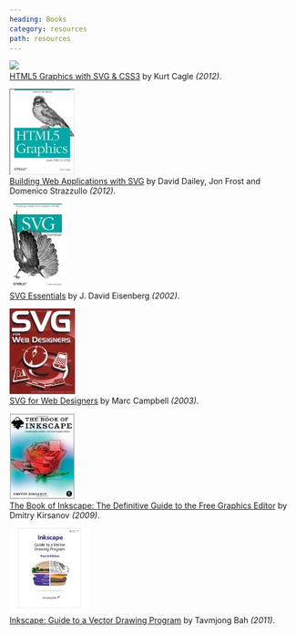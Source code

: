 ```yaml
---
heading: Books
category: resources
path: resources
---
```

[![](http://ecx.images-amazon.com/images/I/51UmzSJT3FL._SL150_.jpg)  
HTML5 Graphics with SVG & CSS3](http://www.amazon.co.uk/HTML5-Graphics-CSS3-Kurt-Cagle/dp/1449304478/svg-21) by Kurt Cagle _(2012)_.

[![](/assets/resources/html5-graphics.jpg)  
Building Web Applications with SVG](http://www.amazon.co.uk/Building-Web-Applications-David-Dailey/dp/0735660123/svg-21) by David Dailey, Jon Frost and Domenico Strazzullo _(2012)_.

[![](/assets/resources/svg-essentials.jpg)  
SVG Essentials](http://www.amazon.co.uk/SVG-Essentials-J-Eisenberg/dp/0596002238/svg-21) by J. David Eisenberg _(2002)_.

[![](/assets/resources/svg-for-web-designers.jpg)  
SVG for Web Designers](http://www.amazon.co.uk/SVG-Web-Designers-J-Teague/dp/0764525727/svg-21) by Marc Campbell _(2003)_.

[![](/assets/resources/book-of-inkscape.jpg)  
The Book of Inkscape: The Definitive Guide to the Free Graphics Editor](http://www.amazon.co.uk/The-Book-Inkscape-Definitive-Graphics/dp/1593271816/svg-21) by Dmitry Kirsanov _(2009)_.

[![](/assets/resources/inkscape-guide.jpg)  
Inkscape: Guide to a Vector Drawing Program](http://www.amazon.co.uk/The-Book-Inkscape-Definitive-Graphics/dp/B009XR592K/svg-21) by Tavmjong Bah _(2011)_.
